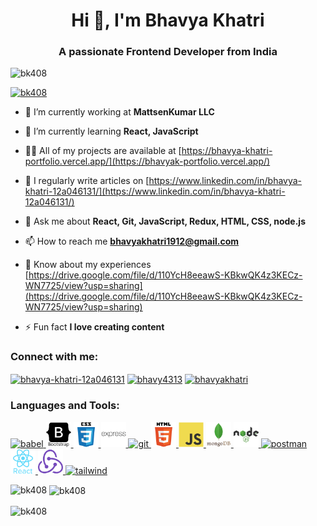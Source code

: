 <h1 align="center">Hi 👋, I'm Bhavya Khatri</h1>
<h3 align="center">A passionate Frontend Developer from India</h3>

<p align="left"> <img src="https://komarev.com/ghpvc/?username=bk408&label=Profile%20views&color=0e75b6&style=flat" alt="bk408" /> </p>

<p align="left"> <a href="https://github.com/ryo-ma/github-profile-trophy"><img src="https://github-profile-trophy.vercel.app/?username=bk408" alt="bk408" /></a> </p>

- 🔭 I’m currently working at **MattsenKumar LLC**

- 🌱 I’m currently learning **React, JavaScript**

- 👨‍💻 All of my projects are available at [https://bhavya-khatri-portfolio.vercel.app/](https://bhavyak-portfolio.vercel.app/)

- 📝 I regularly write articles on [https://www.linkedin.com/in/bhavya-khatri-12a046131/](https://www.linkedin.com/in/bhavya-khatri-12a046131/)

- 💬 Ask me about **React, Git, JavaScript, Redux, HTML, CSS, node.js**

- 📫 How to reach me **bhavyakhatri1912@gmail.com**

- 📄 Know about my experiences [https://drive.google.com/file/d/110YcH8eeawS-KBkwQK4z3KECz-WN7725/view?usp=sharing](https://drive.google.com/file/d/110YcH8eeawS-KBkwQK4z3KECz-WN7725/view?usp=sharing)

- ⚡ Fun fact **I love creating content**

<h3 align="left">Connect with me:</h3>
<p align="left">
<a href="https://linkedin.com/in/bhavya-khatri-12a046131" target="blank"><img align="center" src="https://raw.githubusercontent.com/rahuldkjain/github-profile-readme-generator/master/src/images/icons/Social/linked-in-alt.svg" alt="bhavya-khatri-12a046131" height="30" width="40" /></a>
<a href="https://instagram.com/bhavy4313" target="blank"><img align="center" src="https://raw.githubusercontent.com/rahuldkjain/github-profile-readme-generator/master/src/images/icons/Social/instagram.svg" alt="bhavy4313" height="30" width="40" /></a>
<a href="https://medium.com/bhavyakhatri" target="blank"><img align="center" src="https://raw.githubusercontent.com/rahuldkjain/github-profile-readme-generator/master/src/images/icons/Social/medium.svg" alt="bhavyakhatri" height="30" width="40" /></a>
</p>

<h3 align="left">Languages and Tools:</h3>
<p align="left"> <a href="https://babeljs.io/" target="_blank" rel="noreferrer"> <img src="https://www.vectorlogo.zone/logos/babeljs/babeljs-icon.svg" alt="babel" width="40" height="40"/> </a> <a href="https://getbootstrap.com" target="_blank" rel="noreferrer"> <img src="https://raw.githubusercontent.com/devicons/devicon/master/icons/bootstrap/bootstrap-plain-wordmark.svg" alt="bootstrap" width="40" height="40"/> </a> <a href="https://www.w3schools.com/css/" target="_blank" rel="noreferrer"> <img src="https://raw.githubusercontent.com/devicons/devicon/master/icons/css3/css3-original-wordmark.svg" alt="css3" width="40" height="40"/> </a> <a href="https://expressjs.com" target="_blank" rel="noreferrer"> <img src="https://raw.githubusercontent.com/devicons/devicon/master/icons/express/express-original-wordmark.svg" alt="express" width="40" height="40"/> </a> <a href="https://git-scm.com/" target="_blank" rel="noreferrer"> <img src="https://www.vectorlogo.zone/logos/git-scm/git-scm-icon.svg" alt="git" width="40" height="40"/> </a> <a href="https://www.w3.org/html/" target="_blank" rel="noreferrer"> <img src="https://raw.githubusercontent.com/devicons/devicon/master/icons/html5/html5-original-wordmark.svg" alt="html5" width="40" height="40"/> </a> <a href="https://developer.mozilla.org/en-US/docs/Web/JavaScript" target="_blank" rel="noreferrer"> <img src="https://raw.githubusercontent.com/devicons/devicon/master/icons/javascript/javascript-original.svg" alt="javascript" width="40" height="40"/> </a> <a href="https://www.mongodb.com/" target="_blank" rel="noreferrer"> <img src="https://raw.githubusercontent.com/devicons/devicon/master/icons/mongodb/mongodb-original-wordmark.svg" alt="mongodb" width="40" height="40"/> </a> <a href="https://nodejs.org" target="_blank" rel="noreferrer"> <img src="https://raw.githubusercontent.com/devicons/devicon/master/icons/nodejs/nodejs-original-wordmark.svg" alt="nodejs" width="40" height="40"/> </a> <a href="https://postman.com" target="_blank" rel="noreferrer"> <img src="https://www.vectorlogo.zone/logos/getpostman/getpostman-icon.svg" alt="postman" width="40" height="40"/> </a> <a href="https://reactjs.org/" target="_blank" rel="noreferrer"> <img src="https://raw.githubusercontent.com/devicons/devicon/master/icons/react/react-original-wordmark.svg" alt="react" width="40" height="40"/> </a> <a href="https://redux.js.org" target="_blank" rel="noreferrer"> <img src="https://raw.githubusercontent.com/devicons/devicon/master/icons/redux/redux-original.svg" alt="redux" width="40" height="40"/> </a> <a href="https://tailwindcss.com/" target="_blank" rel="noreferrer"> <img src="https://www.vectorlogo.zone/logos/tailwindcss/tailwindcss-icon.svg" alt="tailwind" width="40" height="40"/> </a> </p>

<p><img align="left" src="https://github-readme-stats.vercel.app/api/top-langs?username=bk408&show_icons=true&locale=en&layout=compact" alt="bk408" /></p>

<p>&nbsp;<img align="center" src="https://github-readme-stats.vercel.app/api?username=bk408&show_icons=true&locale=en" alt="bk408" /></p>

<p><img align="center" src="https://github-readme-streak-stats.herokuapp.com/?user=bk408&" alt="bk408" /></p>

